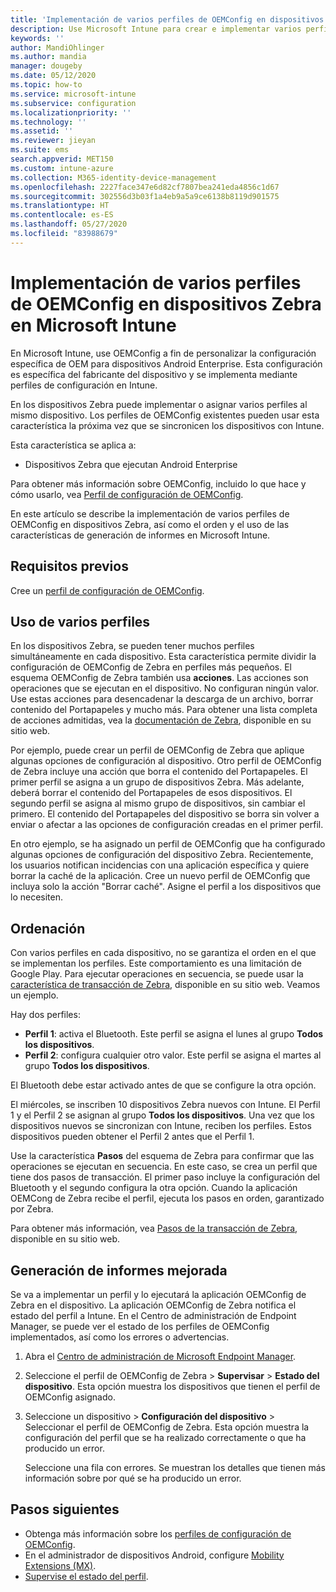 ```yaml
---
title: 'Implementación de varios perfiles de OEMConfig en dispositivos Zebra mediante Microsoft Intune: Azure | Microsoft Docs'
description: Use Microsoft Intune para crear e implementar varios perfiles de configuración de dispositivos OEMConfig en dispositivos Zebra que ejecuten Android Enterprise. Use acciones y pasos de Zebra para ordenar los perfiles.
keywords: ''
author: MandiOhlinger
ms.author: mandia
manager: dougeby
ms.date: 05/12/2020
ms.topic: how-to
ms.service: microsoft-intune
ms.subservice: configuration
ms.localizationpriority: ''
ms.technology: ''
ms.assetid: ''
ms.reviewer: jieyan
ms.suite: ems
search.appverid: MET150
ms.custom: intune-azure
ms.collection: M365-identity-device-management
ms.openlocfilehash: 2227face347e6d82cf7807bea241eda4856c1d67
ms.sourcegitcommit: 302556d3b03f1a4eb9a5a9ce6138b8119d901575
ms.translationtype: HT
ms.contentlocale: es-ES
ms.lasthandoff: 05/27/2020
ms.locfileid: "83988679"
---
```

# <a name="deploy-multiple-oemconfig-profiles-to-zebra-devices-in-microsoft-intune"></a>Implementación de varios perfiles de OEMConfig en dispositivos Zebra en Microsoft Intune

En Microsoft Intune, use OEMConfig a fin de personalizar la configuración específica de OEM para dispositivos Android Enterprise. Esta configuración es específica del fabricante del dispositivo y se implementa mediante perfiles de configuración en Intune.

En los dispositivos Zebra puede implementar o asignar varios perfiles al mismo dispositivo. Los perfiles de OEMConfig existentes pueden usar esta característica la próxima vez que se sincronicen los dispositivos con Intune.

Esta característica se aplica a:

- Dispositivos Zebra que ejecutan Android Enterprise

Para obtener más información sobre OEMConfig, incluido lo que hace y cómo usarlo, vea [Perfil de configuración de OEMConfig](android-oem-configuration-overview.md).

En este artículo se describe la implementación de varios perfiles de OEMConfig en dispositivos Zebra, así como el orden y el uso de las características de generación de informes en Microsoft Intune.

## <a name="prerequisites"></a>Requisitos previos

Cree un [perfil de configuración de OEMConfig](android-oem-configuration-overview.md).

## <a name="use-multiple-profiles"></a>Uso de varios perfiles

En los dispositivos Zebra, se pueden tener muchos perfiles simultáneamente en cada dispositivo. Esta característica permite dividir la configuración de OEMConfig de Zebra en perfiles más pequeños. El esquema OEMConfig de Zebra también usa **acciones**. Las acciones son operaciones que se ejecutan en el dispositivo. No configuran ningún valor. Use estas acciones para desencadenar la descarga de un archivo, borrar contenido del Portapapeles y mucho más. Para obtener una lista completa de acciones admitidas, vea la [documentación de Zebra](https://techdocs.zebra.com/oemconfig/10-0/about/), disponible en su sitio web.

Por ejemplo, puede crear un perfil de OEMConfig de Zebra que aplique algunas opciones de configuración al dispositivo. Otro perfil de OEMConfig de Zebra incluye una acción que borra el contenido del Portapapeles. El primer perfil se asigna a un grupo de dispositivos Zebra. Más adelante, deberá borrar el contenido del Portapapeles de esos dispositivos. El segundo perfil se asigna al mismo grupo de dispositivos, sin cambiar el primero. El contenido del Portapapeles del dispositivo se borra sin volver a enviar o afectar a las opciones de configuración creadas en el primer perfil.

En otro ejemplo, se ha asignado un perfil de OEMConfig que ha configurado algunas opciones de configuración del dispositivo Zebra. Recientemente, los usuarios notifican incidencias con una aplicación específica y quiere borrar la caché de la aplicación. Cree un nuevo perfil de OEMConfig que incluya solo la acción "Borrar caché". Asigne el perfil a los dispositivos que lo necesiten.

## <a name="ordering"></a>Ordenación

Con varios perfiles en cada dispositivo, no se garantiza el orden en el que se implementan los perfiles. Este comportamiento es una limitación de Google Play. Para ejecutar operaciones en secuencia, se puede usar la [característica de transacción de Zebra](https://techdocs.zebra.com/oemconfig/9-1/mc/), disponible en su sitio web. Veamos un ejemplo.

Hay dos perfiles:

- **Perfil 1**: activa el Bluetooth. Este perfil se asigna el lunes al grupo **Todos los dispositivos**.
- **Perfil 2**: configura cualquier otro valor. Este perfil se asigna el martes al grupo **Todos los dispositivos**.

El Bluetooth debe estar activado antes de que se configure la otra opción.

El miércoles, se inscriben 10 dispositivos Zebra nuevos con Intune. El Perfil 1 y el Perfil 2 se asignan al grupo **Todos los dispositivos**. Una vez que los dispositivos nuevos se sincronizan con Intune, reciben los perfiles. Estos dispositivos pueden obtener el Perfil 2 antes que el Perfil 1.

Use la característica **Pasos** del esquema de Zebra para confirmar que las operaciones se ejecutan en secuencia. En este caso, se crea un perfil que tiene dos pasos de transacción. El primer paso incluye la configuración del Bluetooth y el segundo configura la otra opción. Cuando la aplicación OEMCong de Zebra recibe el perfil, ejecuta los pasos en orden, garantizado por Zebra.

Para obtener más información, vea [Pasos de la transacción de Zebra](https://techdocs.zebra.com/oemconfig/9-1/mc/), disponible en su sitio web.

## <a name="enhanced-reporting"></a>Generación de informes mejorada

Se va a implementar un perfil y lo ejecutará la aplicación OEMConfig de Zebra en el dispositivo. La aplicación OEMConfig de Zebra notifica el estado del perfil a Intune. En el Centro de administración de Endpoint Manager, se puede ver el estado de los perfiles de OEMConfig implementados, así como los errores o advertencias.

1. Abra el [Centro de administración de Microsoft Endpoint Manager](https://go.microsoft.com/fwlink/?linkid=2109431).
2. Seleccione el perfil de OEMConfig de Zebra > **Supervisar** > **Estado del dispositivo**. Esta opción muestra los dispositivos que tienen el perfil de OEMConfig asignado.
3. Seleccione un dispositivo > **Configuración del dispositivo** > Seleccionar el perfil de OEMConfig de Zebra. Esta opción muestra la configuración del perfil que se ha realizado correctamente o que ha producido un error.

    Seleccione una fila con errores. Se muestran los detalles que tienen más información sobre por qué se ha producido un error.

## <a name="next-steps"></a>Pasos siguientes

- Obtenga más información sobre los [perfiles de configuración de OEMConfig](android-oem-configuration-overview.md).
- En el administrador de dispositivos Android, configure [Mobility Extensions (MX)](android-zebra-mx-overview.md).
- [Supervise el estado del perfil](device-profile-monitor.md).
